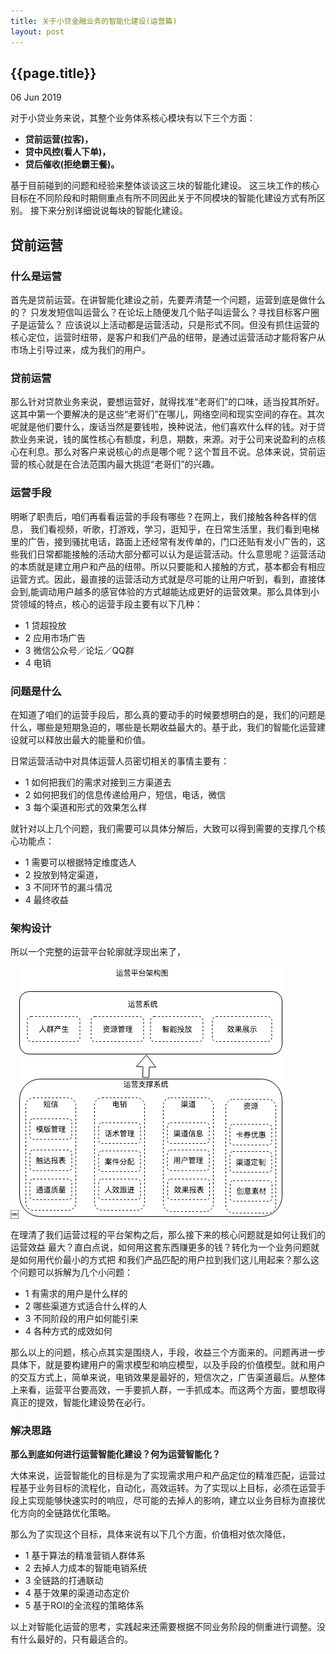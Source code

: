 ```yaml
---
title: 关于小贷金融业务的智能化建设(运营篇)
layout: post
---
```


## {{page.title}}

<p class="meta">06 Jun 2019</p>


对于小贷业务来说，其整个业务体系核心模块有以下三个方面：

- **贷前运营(拉客)，**
- **贷中风控(看人下单)，**
- **贷后催收(拒绝霸王餐)。**

基于目前碰到的问题和经验来整体谈谈这三块的智能化建设。
这三块工作的核心目标在不同阶段和时期侧重点有所不同因此关于不同模块的智能化建设方式有所区别。
接下来分别详细说说每块的智能化建设。

## 贷前运营
### 什么是运营
首先是贷前运营。在讲智能化建设之前，先要弄清楚一个问题，运营到底是做什么的？
只发发短信叫运营么？在论坛上随便发几个贴子叫运营么？寻找目标客户圈子是运营么？
应该说以上活动都是运营活动，只是形式不同。但没有抓住运营的核心定位，运营时纽带，是客户和我们产品的纽带，是通过运营活动才能将客户从市场上引导过来，成为我们的用户。

### 贷前运营
那么针对贷款业务来说，要想运营好，就得找准“老哥们”的口味，适当投其所好。这其中第一个要解决的是这些“老哥们”在哪儿，网络空间和现实空间的存在。其次呢就是他们要什么，废话当然是要钱啦，换种说法，他们喜欢什么样的钱。对于贷款业务来说，钱的属性核心有额度，利息，期数，来源。对于公司来说盈利的点核心在利息。那么对客户来说核心的点是哪个呢？这个暂且不说。总体来说，贷前运营的核心就是在合法范围内最大挑逗“老哥们”的兴趣。

### 运营手段
明晰了职责后，咱们再看看运营的手段有哪些？在网上，我们接触各种各样的信息， 我们看视频，听歌，打游戏，学习，逛知乎，在日常生活里，我们看到电梯里的广告，接到骚扰电话，路面上还经常有发传单的，门口还贴有发小广告的，这些我们日常都能接触的活动大部分都可以认为是运营活动。什么意思呢？运营活动的本质就是建立用户和产品的纽带。所以只要能和人接触的方式，基本都会有相应运营方式。因此，最直接的运营活动方式就是尽可能的让用户听到，看到，直接体会到,能调动用户越多的感官体验的方式越能达成更好的运营效果。那么具体到小贷领域的特点，核心的运营手段主要有以下几种：

- 1 贷超投放
- 2 应用市场广告
- 3 微信公众号／论坛／QQ群
- 4 电销

### 问题是什么
在知道了咱们的运营手段后，那么真的要动手的时候要想明白的是，我们的问题是什么，哪些是短期急迫的，哪些是长期收益最大的。基于此，我们的智能化运营建设就可以释放出最大的能量和价值。


日常运营活动中对具体运营人员密切相关的事情主要有：
- 1  如何把我们的需求对接到三方渠道去
- 2 如何把我们的信息传递给用户，短信，电话，微信
- 3 每个渠道和形式的效果怎么样

就针对以上几个问题，我们需要可以具体分解后，大致可以得到需要的支撑几个核心功能点：

- 1 需要可以根据特定维度选人
- 2 投放到特定渠道，
- 3 不同环节的漏斗情况
- 4 最终收益

### 架构设计

所以一个完整的运营平台轮廓就浮现出来了，

￼![](/images/market-plat.png)

在理清了我们运营过程的平台架构之后，那么接下来的核心问题就是如何让我们的运营效益
最大？直白点说，如何用这套东西赚更多的钱？转化为一个业务问题就是如何用代价最小的方式把
和我们产品匹配的用户拉到我们这儿用起来？那么这个问题可以拆解为几个小问题：

- 1 有需求的用户是什么样的
- 2 哪些渠道方式适合什么样的人
- 3 不同阶段的用户如何能引来
- 4 各种方式的成效如何

那么以上的问题，核心点其实是围绕人，手段，收益三个方面来的。问题再进一步具体下，就是要构建用户的需求模型和响应模型，以及手段的价值模型。就和用户的交互方式上，简单来说，电销效果是最好的，短信次之，广告渠道最后。从整体上来看，运营平台要高效，一手要抓人群，一手抓成本。而这两个方面，要想取得真正的提效，智能化建设势在必行。

### 解决思路

**那么到底如何进行运营智能化建设？何为运营智能化？**

大体来说，运营智能化的目标是为了实现需求用户和产品定位的精准匹配，运营过程基于业务目标的流程化，自动化，高效运转。为了实现以上目标，必须在运营手段上实现能够快速实时的响应，尽可能的去掉人的影响，建立以业务目标为直接优化方向的全链路优化策略。

那么为了实现这个目标，具体来说有以下几个方面，价值相对依次降低，

- 1 基于算法的精准营销人群体系
- 2 去掉人力成本的智能电销系统
- 3 全链路的打通联动
- 4 基于效果的渠道动态定价
- 5 基于ROI的全流程的策略体系

以上对智能化运营的思考，实践起来还需要根据不同业务阶段的侧重进行调整。没有什么最好的，只有最适合的。







